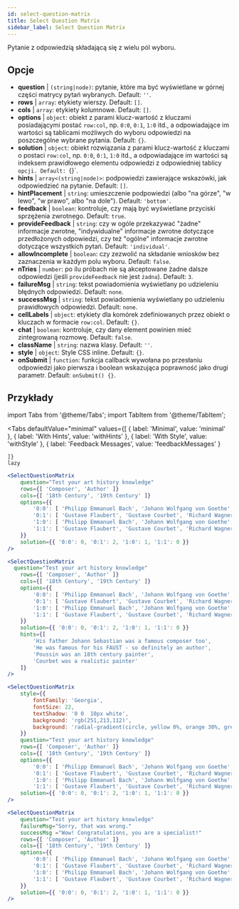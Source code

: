 ```yaml
---
id: select-question-matrix
title: Select Question Matrix
sidebar_label: Select Question Matrix
---
```


Pytanie z odpowiedzią składającą się z wielu pól wyboru.

## Opcje

* __question__ | `(string|node)`: pytanie, które ma być wyświetlane w górnej części matrycy pytań wybranych. Default: `''`.
* __rows__ | `array`: etykiety wierszy. Default: `[]`.
* __cols__ | `array`: etykiety kolumnowe. Default: `[]`.
* __options__ | `object`: obiekt z parami klucz-wartość z kluczami posiadającymi postać `row:col`, np. `0:0`, `0:1`, `1:0` itd., a odpowiadające im wartości są tablicami możliwych do wyboru odpowiedzi na poszczególne wybrane pytania. Default: `{}`.
* __solution__ | `object`: obiekt rozwiązania z parami klucz-wartość z kluczami o postaci `row:col`, np. `0:0`, `0:1`, `1:0` itd., a odpowiadające im wartości są indeksem prawidłowego elementu odpowiedzi z odpowiedniej tablicy `opcji. Default: `{}`.
* __hints__ | `array<(string|node)>`: podpowiedzi zawierające wskazówki, jak odpowiedzieć na pytanie. Default: `[]`.
* __hintPlacement__ | `string`: umieszczenie podpowiedzi (albo "na górze", "w lewo", "w prawo", albo "na dole"). Default: `'bottom'`.
* __feedback__ | `boolean`: kontroluje, czy mają być wyświetlane przyciski sprzężenia zwrotnego. Default: `true`.
* __provideFeedback__ | `string`: czy w ogóle przekazywać "żadne" informacje zwrotne, "indywidualne" informacje zwrotne dotyczące przedłożonych odpowiedzi, czy też "ogólne" informacje zwrotne dotyczące wszystkich pytań. Default: `'individual'`.
* __allowIncomplete__ | `boolean`: czy zezwolić na składanie wniosków bez zaznaczenia w każdym polu wyboru. Default: `false`.
* __nTries__ | `number`: po ilu próbach nie są akceptowane żadne dalsze odpowiedzi (jeśli `provideFeedback` nie jest `żadna`). Default: `3`.
* __failureMsg__ | `string`: tekst powiadomienia wyświetlany po udzieleniu błędnych odpowiedzi. Default: `none`.
* __successMsg__ | `string`: tekst powiadomienia wyświetlany po udzieleniu prawidłowych odpowiedzi. Default: `none`.
* __cellLabels__ | `object`: etykiety dla komórek zdefiniowanych przez obiekt o kluczach w formacie `row:col`. Default: `{}`.
* __chat__ | `boolean`: kontroluje, czy dany element powinien mieć zintegrowaną rozmowę. Default: `false`.
* __className__ | `string`: nazwa klasy. Default: `''`.
* __style__ | `object`: Style CSS inline. Default: `{}`.
* __onSubmit__ | `function`: funkcja callback wywołana po przesłaniu odpowiedzi jako pierwsza i boolean wskazująca poprawność jako drugi parametr. Default: `onSubmit() {}`.


## Przykłady


import Tabs from '@theme/Tabs';
import TabItem from '@theme/TabItem';

<Tabs
    defaultValue="minimal"
    values={[
        { label: 'Minimal', value: 'minimal' },
        { label: 'With Hints', value: 'withHints' },
        { label: 'With Style', value: 'withStyle' },
        { label: 'Feedback Messages', value: 'feedbackMessages' }
        
    ]}
    lazy
>

<TabItem value="minimal">

```jsx live
<SelectQuestionMatrix
    question="Test your art history knowledge"
    rows={[ 'Composer', 'Author' ]} 
    cols={[ '18th Century', '19th Century' ]} 
    options={{ 
        '0:0': [ 'Philipp Emmanuel Bach', 'Johann Wolfgang von Goethe', 'Nicolas Poussin'], 
        '0:1': [ 'Gustave Flaubert', 'Gustave Courbet', 'Richard Wagner'] ,
        '1:0': [ 'Philipp Emmanuel Bach', 'Johann Wolfgang von Goethe', 'Nicolas Poussin'],
        '1:1': [ 'Gustave Flaubert', 'Gustave Courbet', 'Richard Wagner'] 
    }} 
    solution={{ '0:0': 0, '0:1': 2, '1:0': 1, '1:1': 0 }}
/>
```
</TabItem>

<TabItem value="withHints">

```jsx live
<SelectQuestionMatrix
  question="Test your art history knowledge"
    rows={[ 'Composer', 'Author' ]} 
    cols={[ '18th Century', '19th Century' ]} 
    options={{ 
        '0:0': [ 'Philipp Emmanuel Bach', 'Johann Wolfgang von Goethe', 'Nicolas Poussin'], 
        '0:1': [ 'Gustave Flaubert', 'Gustave Courbet', 'Richard Wagner'] ,
        '1:0': [ 'Philipp Emmanuel Bach', 'Johann Wolfgang von Goethe', 'Nicolas Poussin'],
        '1:1': [ 'Gustave Flaubert', 'Gustave Courbet', 'Richard Wagner'] 
    }} 
    solution={{ '0:0': 0, '0:1': 2, '1:0': 1, '1:1': 0 }}
    hints={[
        'His father Johann Sebastian was a famous composer too',
        'He was famous for his FAUST - so definitely an author',
        'Poussin was an 18th century painter',
        'Courbet was a realistic painter'
    ]}
/>
```
</TabItem>

<TabItem value="withStyle">

```jsx live
<SelectQuestionMatrix
    style={{ 
        fontFamily: 'Georgia',
        fontSize: 22, 
        textShadow: '0 0  10px white',
        background: 'rgb(251,213,112)',
        background: 'radial-gradient(circle, yellow 0%, orange 30%, green 100%)'
    }}
    question="Test your art history knowledge"
    rows={[ 'Composer', 'Author' ]} 
    cols={[ '18th Century', '19th Century' ]} 
    options={{ 
        '0:0': [ 'Philipp Emmanuel Bach', 'Johann Wolfgang von Goethe', 'Nicolas Poussin'], 
        '0:1': [ 'Gustave Flaubert', 'Gustave Courbet', 'Richard Wagner'] ,
        '1:0': [ 'Philipp Emmanuel Bach', 'Johann Wolfgang von Goethe', 'Nicolas Poussin'],
        '1:1': [ 'Gustave Flaubert', 'Gustave Courbet', 'Richard Wagner'] }} 
    solution={{ '0:0': 0, '0:1': 2, '1:0': 1, '1:1': 0 }}
/>
```
</TabItem>


<TabItem value="feedbackMessages">

```jsx live
<SelectQuestionMatrix
    question="Test your art history knowledge"
    failureMsg="Sorry, that was wrong." 
    successMsg ="Wow! Congratulations, you are a specialist!"
    rows={[ 'Composer', 'Author' ]} 
    cols={[ '18th Century', '19th Century' ]} 
    options={{ 
        '0:0': [ 'Philipp Emmanuel Bach', 'Johann Wolfgang von Goethe', 'Nicolas Poussin'], 
        '0:1': [ 'Gustave Flaubert', 'Gustave Courbet', 'Richard Wagner'] ,
        '1:0': [ 'Philipp Emmanuel Bach', 'Johann Wolfgang von Goethe', 'Nicolas Poussin'],
        '1:1': [ 'Gustave Flaubert', 'Gustave Courbet', 'Richard Wagner'] 
    }} 
    solution={{ '0:0': 0, '0:1': 2, '1:0': 1, '1:1': 0 }}
/>
```

</TabItem>

</Tabs>

